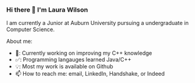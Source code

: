### Hi there 👋 I'm Laura Wilson 

I am currently a Junior at Auburn University pursuing a undergraduate in Computer Science. 

About me:

- 🔭: Currently working on improving my C++ knowledge
- ✅: Programming langauges learned Java/C++
-  💡: Most my work is available on Github
- 📫 How to reach me: email, LinkedIn, Handshake, or Indeed



